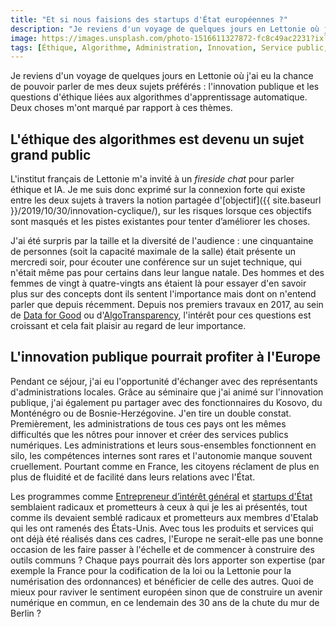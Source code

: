 ```yaml
---
title: "Et si nous faisions des startups d'État européennes ?"
description: "Je reviens d'un voyage de quelques jours en Lettonie où j'ai eu la chance de pouvoir parler de mes deux sujets préférés : l'innovation publique et les questions d'éthique liées aux algorithmes d'apprentissage automatique."
image: https://images.unsplash.com/photo-1516611327872-fc8c49ac2231?ixlib=rb-1.2.1&ixid=eyJhcHBfaWQiOjEyMDd9&auto=format&fit=crop&w=1200&q=80
tags: [Éthique, Algorithme, Administration, Innovation, Service public, AlgoTransparency]
---
```


Je reviens d'un voyage de quelques jours en Lettonie où j'ai eu la chance de pouvoir parler de mes deux sujets préférés : l'innovation publique et les questions d'éthique liées aux algorithmes d'apprentissage automatique. Deux choses m'ont marqué par rapport à ces thèmes.

## L'éthique des algorithmes est devenu un sujet grand public

L'institut français de Lettonie m'a invité à un *fireside chat* pour parler éthique et IA. Je me suis donc exprimé sur la connexion forte qui existe entre les deux sujets à travers la notion partagée d'[objectif]({{ site.baseurl }}/2019/10/30/innovation-cyclique/), sur les risques lorsque ces objectifs sont masqués et les pistes existantes pour tenter d’améliorer les choses.

J'ai été surpris par la taille et la diversité de l'audience : une cinquantaine de personnes (soit la capacité maximale de la salle) était présente un mercredi soir, pour écouter une conférence sur un sujet technique, qui n'était même pas pour certains dans leur langue natale. Des hommes et des femmes de vingt à quatre-vingts ans étaient là pour essayer d'en savoir plus sur des concepts dont ils sentent l'importance mais dont on n'entend parler que depuis récemment. Depuis nos premiers travaux en 2017, au sein de [Data for Good](https://dataforgood.fr/) ou d'[AlgoTransparency](https://algotransparency.org/), l'intérêt pour ces questions est croissant et cela fait plaisir au regard de leur importance.

## L'innovation publique pourrait profiter à l'Europe

Pendant ce séjour, j'ai eu l'opportunité d'échanger avec des représentants d'administrations locales. Grâce au séminaire que j'ai animé sur l'innovation publique, j'ai également pu partager avec des fonctionnaires du Kosovo, du Monténégro ou de Bosnie-Herzégovine. J'en tire un double constat. Premièrement, les administrations de tous ces pays ont les mêmes difficultés que les nôtres pour innover et créer des services publics numériques. Les administrations et leurs sous-ensembles fonctionnent en silo, les compétences internes sont rares et l'autonomie manque souvent cruellement. Pourtant comme en France, les citoyens réclament de plus en plus de fluidité et de facilité dans leurs relations avec l'État.

Les programmes comme [Entrepreneur d’intérêt général](https://entrepreneur-interet-general.etalab.gouv.fr) et [startups d'État](https://beta.gouv.fr) semblaient radicaux et prometteurs à ceux à qui je les ai présentés, tout comme ils devaient semblé radicaux et prometteurs aux membres d'Etalab qui les ont ramenés des États-Unis. Avec tous les produits et services qui ont déjà été réalisés dans ces cadres, l'Europe ne serait-elle pas une bonne occasion de les faire passer à l'échelle et de commencer à construire des outils communs ? Chaque pays pourrait dès lors apporter son expertise (par exemple la France pour la codification de la loi ou la Lettonie pour la numérisation des ordonnances) et bénéficier de celle des autres. Quoi de mieux pour raviver le sentiment européen sinon que de construire un avenir numérique en commun, en ce lendemain des 30 ans de la chute du mur de Berlin ?
